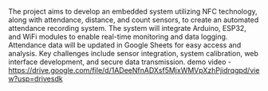 The project aims to develop an embedded system utilizing NFC technology, along with attendance, 
distance, and count sensors, to create an automated attendance recording system. The system will 
integrate Arduino, ESP32, and WiFi modules to enable real-time monitoring and data logging. 
Attendance data will be updated in Google Sheets for easy access and analysis. Key challenges 
include sensor integration, system calibration, web interface development, and secure data 
transmission. 
demo video - https://drive.google.com/file/d/1ADeeNfnADXsf5MjxWMVpXzhPjidrqgpd/view?usp=drivesdk
